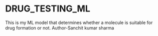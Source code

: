 # DRUG_TESTING_ML
This is my ML model that determines whether a molecule is suitable for drug formation or not.
Author-Sanchit kumar sharma

